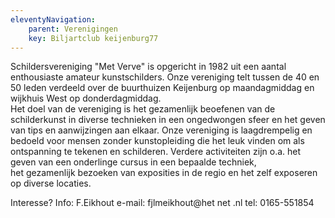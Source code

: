```yaml
---
eleventyNavigation:
    parent: Verenigingen
    key: Biljartclub keijenburg77
---
```


Schildersvereniging "Met Verve" is opgericht in 1982 uit een aantal enthousiaste amateur kunstschilders. 
Onze vereniging telt tussen de 40 en 50 leden verdeeld over de buurthuizen Keijenburg op maandagmiddag en wijkhuis West op donderdagmiddag.  
Het doel van de vereniging is het gezamenlijk beoefenen van de schilderkunst in diverse technieken in een ongedwongen sfeer 
en het geven van tips en aanwijzingen aan elkaar. Onze vereniging is laagdrempelig en bedoeld voor mensen zonder kunstopleiding die het leuk vinden
om als ontspanning te tekenen en schilderen. 
Verdere activiteiten zijn o.a. het geven van een onderlinge cursus in een bepaalde techniek,  
het gezamenlijk bezoeken van exposities in de regio en het zelf exposeren op diverse locaties.  

Interesse?
Info: F.Eikhout 
e-mail: fjlmeikhout@het net .nl
tel: 0165-551854
